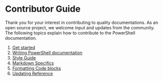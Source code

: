 # Contributor Guide

Thank you for your interest in contributing to quality documentations.
As an open source project, we welcome input and updates from the community.
The following topics explain how to contribute to the PowerShell documentation.

1. [Get started](./contributing/1-GET-STARTED.md)
2. [Writing PowerShell documentation](./contributing/2-WRITING.md)
3. [Style Guide](./contributing/3-STYLE-GUIDE.md)
4. [Markdown Specifics](./contributing/4-MARKDOWN-SPECIFICS.md)
5. [Formatting Code blocks](./contributing/5-FORMATTING-CODE.md)
6. [Updating Reference](6-UPDATING-REFERENCE.md)